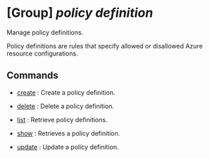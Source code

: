 # [Group] _policy definition_

Manage policy definitions.

Policy definitions are rules that specify allowed or disallowed Azure resource configurations.

## Commands

- [create](/Commands/policy/definition/_create.md)
: Create a policy definition.

- [delete](/Commands/policy/definition/_delete.md)
: Delete a policy definition.

- [list](/Commands/policy/definition/_list.md)
: Retrieve policy definitions.

- [show](/Commands/policy/definition/_show.md)
: Retrieves a policy definition.

- [update](/Commands/policy/definition/_update.md)
: Update a policy definition.
